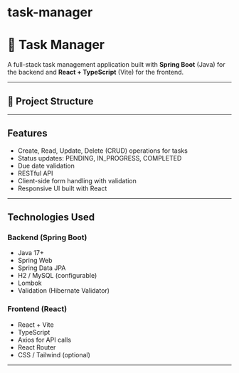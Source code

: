 # task-manager
# 📝 Task Manager

A full-stack task management application built with **Spring Boot** (Java) for the backend and **React + TypeScript** (Vite) for the frontend.

---

## 📂 Project Structure


---

##  Features

-  Create, Read, Update, Delete (CRUD) operations for tasks
-  Status updates: PENDING, IN_PROGRESS, COMPLETED
-  Due date validation
-  RESTful API
-  Client-side form handling with validation
-  Responsive UI built with React

---

## Technologies Used

### Backend (Spring Boot)
- Java 17+
- Spring Web
- Spring Data JPA
- H2 / MySQL (configurable)
- Lombok
- Validation (Hibernate Validator)

### Frontend (React)
- React + Vite
- TypeScript
- Axios for API calls
- React Router
- CSS / Tailwind (optional)

---


